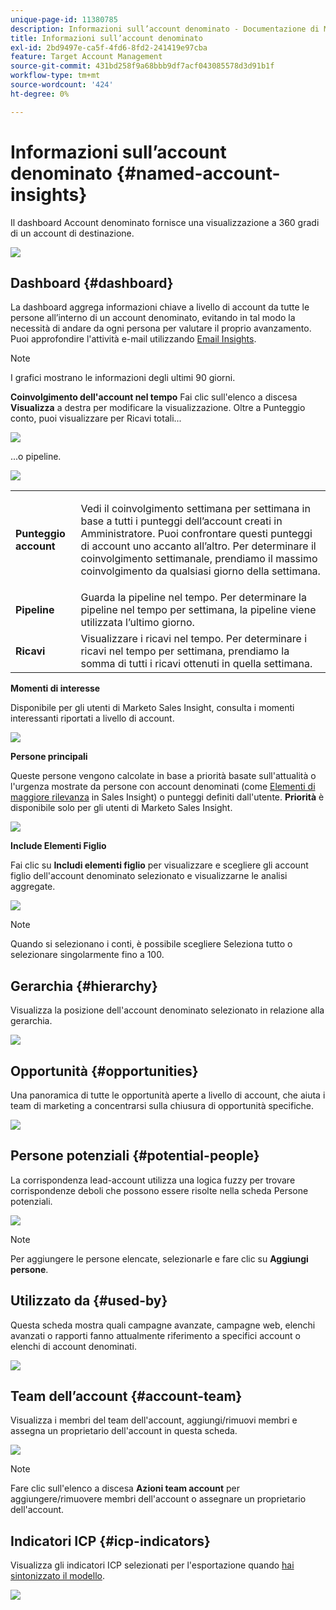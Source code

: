 ```yaml
---
unique-page-id: 11380785
description: Informazioni sull’account denominato - Documentazione di Marketo - Documentazione del prodotto
title: Informazioni sull’account denominato
exl-id: 2bd9497e-ca5f-4fd6-8fd2-241419e97cba
feature: Target Account Management
source-git-commit: 431bd258f9a68bbb9df7acf043085578d3d91b1f
workflow-type: tm+mt
source-wordcount: '424'
ht-degree: 0%

---
```


# Informazioni sull’account denominato {#named-account-insights}

Il dashboard Account denominato fornisce una visualizzazione a 360 gradi di un account di destinazione.

![](assets/one-1.png)

## Dashboard {#dashboard}

La dashboard aggrega informazioni chiave a livello di account da tutte le persone all’interno di un account denominato, evitando in tal modo la necessità di andare da ogni persona per valutare il proprio avanzamento. Puoi approfondire l&#39;attività e-mail utilizzando [Email Insights](/help/marketo/product-docs/reporting/email-insights/filtering-in-email-insights.md#account-based-marketing).

>[!NOTE]
>
>I grafici mostrano le informazioni degli ultimi 90 giorni.

**Coinvolgimento dell&#39;account nel tempo** Fai clic sull&#39;elenco a discesa **Visualizza** a destra per modificare la visualizzazione. Oltre a Punteggio conto, puoi visualizzare per Ricavi totali...

![](assets/two-new.png)

...o pipeline.

![](assets/three-new.png)

<table> 
 <tbody> 
  <tr> 
   <td><strong>Punteggio account</strong></td> 
   <td><p>Vedi il coinvolgimento settimana per settimana in base a tutti i punteggi dell’account creati in Amministratore. Puoi confrontare questi punteggi di account uno accanto all’altro. Per determinare il coinvolgimento settimanale, prendiamo il massimo coinvolgimento da qualsiasi giorno della settimana.</p></td> 
  </tr> 
  <tr> 
   <td><strong>Pipeline</strong></td> 
   <td>Guarda la pipeline nel tempo. Per determinare la pipeline nel tempo per settimana, la pipeline viene utilizzata l’ultimo giorno.</td> 
  </tr> 
  <tr> 
   <td><strong>Ricavi</strong></td> 
   <td>Visualizzare i ricavi nel tempo. Per determinare i ricavi nel tempo per settimana, prendiamo la somma di tutti i ricavi ottenuti in quella settimana.</td> 
  </tr> 
 </tbody> 
</table>

**Momenti di interesse**

Disponibile per gli utenti di Marketo Sales Insight, consulta i momenti interessanti riportati a livello di account.

![](assets/int-mom.png)

**Persone principali**

Queste persone vengono calcolate in base a priorità basate sull&#39;attualità o l&#39;urgenza mostrate da persone con account denominati (come [Elementi di maggiore rilevanza](/help/marketo/product-docs/marketo-sales-insight/msi-for-salesforce/features/stars-and-flames/priority-urgency-relative-score-and-best-bets.md) in Sales Insight) o punteggi definiti dall&#39;utente. **Priorità** è disponibile solo per gli utenti di Marketo Sales Insight.

![](assets/top-ten.png)

**Include Elementi Figlio**

Fai clic su **Includi elementi figlio** per visualizzare e scegliere gli account figlio dell&#39;account denominato selezionato e visualizzarne le analisi aggregate.

![](assets/abm.png)

>[!NOTE]
>
>Quando si selezionano i conti, è possibile scegliere Seleziona tutto o selezionare singolarmente fino a 100.

## Gerarchia {#hierarchy}

Visualizza la posizione dell&#39;account denominato selezionato in relazione alla gerarchia.

![](assets/hierarchy.png)

## Opportunità {#opportunities}

Una panoramica di tutte le opportunità aperte a livello di account, che aiuta i team di marketing a concentrarsi sulla chiusura di opportunità specifiche.

![](assets/four-1.png)

## Persone potenziali {#potential-people}

La corrispondenza lead-account utilizza una logica fuzzy per trovare corrispondenze deboli che possono essere risolte nella scheda Persone potenziali.

![](assets/five-1.png)

>[!NOTE]
>
>Per aggiungere le persone elencate, selezionarle e fare clic su **Aggiungi persone**.

## Utilizzato da {#used-by}

Questa scheda mostra quali campagne avanzate, campagne web, elenchi avanzati o rapporti fanno attualmente riferimento a specifici account o elenchi di account denominati.

![](assets/six-1.png)

## Team dell’account {#account-team}

Visualizza i membri del team dell&#39;account, aggiungi/rimuovi membri e assegna un proprietario dell&#39;account in questa scheda.

![](assets/seven-1.png)

>[!NOTE]
>
>Fare clic sull&#39;elenco a discesa **Azioni team account** per aggiungere/rimuovere membri dell&#39;account o assegnare un proprietario dell&#39;account.

## Indicatori ICP {#icp-indicators}

Visualizza gli indicatori ICP selezionati per l&#39;esportazione quando [hai sintonizzato il modello](/help/marketo/product-docs/target-account-management/account-profiling/account-profiling-ranking-and-tuning.md#model-tuning).

![](assets/eight.png)
